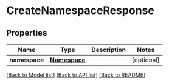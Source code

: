 # CreateNamespaceResponse

## Properties
Name | Type | Description | Notes
------------ | ------------- | ------------- | -------------
**namespace** | [**Namespace**](Namespace.md) |  | [optional] 

[[Back to Model list]](../README.md#documentation-for-models) [[Back to API list]](../README.md#documentation-for-api-endpoints) [[Back to README]](../README.md)


